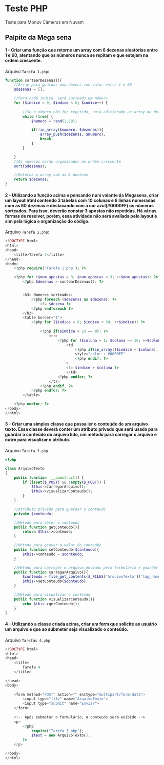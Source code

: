 # Teste PHP
Teste para Monuv Câmeras em Nuvem

## Palpite da Mega sena

#### 1 - Criar uma função que retorne um array com 6 dezenas aleatórias entre 1 e 60, atentando que os números nunca se repitam e que estejam na ordem crescente.

Arquivo `Tarefa 1.php`:

```php
function sortearDezenas(){	
	//Array para guardar uma dezena com valor entre 1 e 60
	$dezenas = [];

	//Para cada índice, será sorteado um número
	for ($indice = 0; $indice < 6; $indice++) { 
		
		//Se o número não for repetido, será adicionado ao array de dezenas
		while (true) {
			$numero = rand(1,60);

			if(!in_array($numero, $dezenas)){
				array_push($dezenas, $numero);
				break;
			}	
		}

	}
	//Os números serão organizados em ordem crescente
	sort($dezenas);

	//Retorna o array com as 6 dezenas
	return $dezenas;
}
```


#### 2 - Utilizando a função acima e pensando num volante da Megasena, criar um layout html contendo 3 tabelas com 10 colunas e 6 linhas numeradas com as 60 dezenas e destacando com a cor azul(#0000FF) os números sorteados. Para isso, deverão constar 3 apostas não repetidas. Há várias formas de resolver, porém, essa atividade não será avaliada pelo layout e sim pela lógica e organização do código.

Arquivo `Tarefa 2.php`:

```php
<!DOCTYPE html>
<html>
<head>
	<title>Tarefa 2</title>
</head>
<body>
	<?php require('Tarefa 1.php'); ?>

	<?php for ($num_apostas = 0; $num_apostas < 3; ++$num_apostas): ?>
		<?php $dezenas = sortearDezenas(); ?>


		<h3> Numeros sorteados: 
			<?php foreach ($dezenas as $dezena): ?>
				<?= $dezena ?>
			<?php endforeach ?>
		</h3>
		<table border="1">
			<?php for ($indice = 0; $indice < 60; ++$indice): ?>
				
				<?php if($indice % 10 == 0): ?>					
					<tr>
						<?php for ($coluna = 1; $coluna <= 10; ++$coluna): ?>
							<td 
								<?php if(in_array(($indice + $coluna), $dezenas)): ?>	
								style="color : #0000FF"
								<?php endif; ?>													
							>
							<?= $indice + $coluna ?>	
							</td>
						<?php endfor; ?>
					</tr>
				<?php endif; ?>		
			<?php endfor; ?>
		</table>

	<?php endfor; ?>
</body>
</html>
```

#### 3 - Criar uma simples classe que possa ler o conteúdo de um arquivo texto. Essa classe deverá conter um atributo privado que será usado para guardar o conteúdo do arquivo lido, um método para carregar o arquivo e outro para visualizar o atributo.

Arquivo `Tarefa 3.php`

```php
<?php	

class ArquivoTexto
{
	public function  __construct() {
        if (isset($_POST) && !empty($_POST)) {
        	$this->carregarArquivo();
        	$this->visualizarConteudo();
        }
    }

    //Atributo privado para guardar o conteudo
	private $conteudo;

	//Método para obter o conteudo
	public function getConteudo(){
		return $this->conteudo;
	}

	//Método para gravar o valor do conteúdo
	public function setConteudo($conteudo){
		$this->conteudo = $conteudo;
	}

	//Método para carregar o arquivo enviado pelo formulário e guardar no atributo privado $conteudo
	public function carregarArquivo(){
		$conteudo = file_get_contents($_FILES['ArquivoTexto']['tmp_name']);
		$this->setConteudo($conteudo);
	}

	//Método para visualizar o conteudo
	public function visualizarConteudo(){
		echo $this->getConteudo();
	}
}
```

#### 4 - Utilizando a classe criada acima, criar um form que solicite ao usuário um arquivo e que ao submeter seja visualizado o conteúdo.

Arquivo `Tarefas 4.php`

```php
<!DOCTYPE html>
<html>
<head>
	<title>
		Tarefa 4
	</title>

</head>
<body>
	
	<form method="POST" action="" enctype="multipart/form-data">
		<input type="file" name="ArquivoTexto">
		<input type="submit" name="Enviar">
	</form>
	
	<!-- Após submeter o formulário, o conteudo será exibido -->
	<p>
		<?php	
			require("Tarefa 3.php");
			$text = new ArquivoTexto();
		?>
	</p>

</body>
</html>
```
